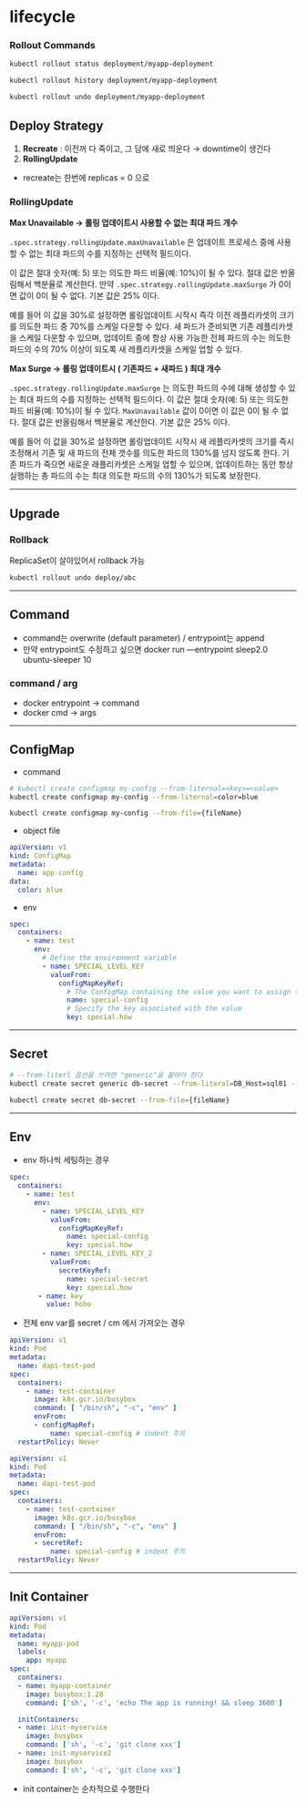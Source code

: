 # lifecycle

### Rollout Commands

```bash
kubectl rollout status deployment/myapp-deployment

kubectl rollout history deployment/myapp-deployment

kubectl rollout undo deployment/myapp-deployment
```

## Deploy Strategy

1. **Recreate** : 이전꺼 다 죽이고, 그 담에 새로 띄운다  → downtime이 생긴다 
2. **RollingUpdate** 

- recreate는 한번에 replicas = 0 으로

### RollingUpdate

**Max Unavailable → 롤링 업데이트시 사용할 수 없는 최대 파드 개수**

`.spec.strategy.rollingUpdate.maxUnavailable` 은 업데이트 프로세스 중에 사용할 수 없는 최대 파드의 수를 지정하는 선택적 필드이다. 

이 값은 절대 숫자(예: 5) 또는 의도한 파드 비율(예: 10%)이 될 수 있다. 절대 값은 반올림해서 백분율로 계산한다. 만약 `.spec.strategy.rollingUpdate.maxSurge` 가 0이면 값이 0이 될 수 없다. 기본 값은 25% 이다.

예를 들어 이 값을 30%로 설정하면 롤링업데이트 시작시 즉각 이전 레플리카셋의 크기를 의도한 파드 중 70%를 스케일 다운할 수 있다. 새 파드가 준비되면 기존 레플리카셋을 스케일 다운할 수 있으며, 업데이트 중에 항상 사용 가능한 전체 파드의 수는 의도한 파드의 수의 70% 이상이 되도록 새 레플리카셋을 스케일 업할 수 있다.

**Max Surge  → 롤링 업데이트시 ( 기존파드 + 새파드 ) 최대 개수**

`.spec.strategy.rollingUpdate.maxSurge` 는 의도한 파드의 수에 대해 생성할 수 있는 최대 파드의 수를 지정하는 선택적 필드이다. 이 값은 절대 숫자(예: 5) 또는 의도한 파드 비율(예: 10%)이 될 수 있다. `MaxUnavailable` 값이 0이면 이 값은 0이 될 수 없다. 절대 값은 반올림해서 백분율로 계산한다. 기본 값은 25% 이다.

예를 들어 이 값을 30%로 설정하면 롤링업데이트 시작시 새 레플리카셋의 크기를 즉시 조정해서 기존 및 새 파드의 전체 갯수를 의도한 파드의 130%를 넘지 않도록 한다. 기존 파드가 죽으면 새로운 래플리카셋은 스케일 업할 수 있으며, 업데이트하는 동안 항상 실행하는 총 파드의 수는 최대 의도한 파드의 수의 130%가 되도록 보장한다.

---

## Upgrade
### Rollback

ReplicaSet이 살아있어서 rollback 가능

```bash
kubectl rollout undo deploy/abc
```
---

## Command

- command는 overwrite (default parameter) / entrypoint는 append
- 만약 entrypoint도 수정하고 싶으면 docker run —entrypoint sleep2.0 ubuntu-sleeper 10

### command / arg

- docker entrypoint → command
- docker cmd → args

---

## ConfigMap

- command

```bash
# kubectl create configmap my-config --from-liternal=<key>=<value>
kubectl create configmap my-config --from-liternal=color=blue

kubectl create configmap my-config --from-file={fileName}
```

- object file

```yaml
apiVersion: v1
kind: ConfigMap
metadata:
  name: app-config
data:
  color: blue
```

- env

```yaml
spec:
  containers:
    - name: test
      env:
        # Define the environment variable
        - name: SPECIAL_LEVEL_KEY
          valueFrom:
            configMapKeyRef:
              # The ConfigMap containing the value you want to assign to SPECIAL_LEVEL_KEY
              name: special-config
              # Specify the key associated with the value
              key: special.how
```

---

## Secret

```bash
# --from-literl 옵션을 쓰려면 "generic"을 붙여야 한다 
kubectl create secret generic db-secret --from-literal=DB_Host=sql01 --from-literal=DB_User=root --from-literal=DB_Password=password123

kubectl create secret db-secret --from-file={fileName}
```

---

## Env

- env 하나씩 세팅하는 경우

```yaml
spec:
  containers:
    - name: test
      env:
        - name: SPECIAL_LEVEL_KEY
          valueFrom:
            configMapKeyRef:
              name: special-config
              key: special.how
        - name: SPECIAL_LEVEL_KEY_2
          valueFrom:
            secretKeyRef:
              name: special-secret
              key: special.how
       - name: key
         value: hoho
```

- 전체 env var를 secret / cm 에서 가져오는 경우

```yaml
apiVersion: v1
kind: Pod
metadata:
  name: dapi-test-pod
spec:
  containers:
    - name: test-container
      image: k8s.gcr.io/busybox
      command: [ "/bin/sh", "-c", "env" ]
      envFrom:
      - configMapRef:
          name: special-config # indent 주의
  restartPolicy: Never
```

```yaml
apiVersion: v1
kind: Pod
metadata:
  name: dapi-test-pod
spec:
  containers:
    - name: test-container
      image: k8s.gcr.io/busybox
      command: [ "/bin/sh", "-c", "env" ]
      envFrom:
      - secretRef:
          name: special-config # indent 주의
  restartPolicy: Never
```

---

## Init Container

```yaml
apiVersion: v1
kind: Pod
metadata:
  name: myapp-pod
  labels:
    app: myapp
spec:
  containers:
  - name: myapp-container
    image: busybox:1.28
    command: ['sh', '-c', 'echo The app is running! && sleep 3600']

  initContainers:
  - name: init-myservice
    image: busybox
    command: ['sh', '-c', 'git clone xxx']
  - name: init-myservice2
    image: busybox
    command: ['sh', '-c', 'git clone xxx']
```

- init container는 순차적으로 수행한다
